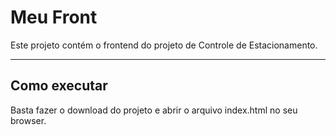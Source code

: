 # Meu Front

Este projeto contém o frontend do projeto de Controle de Estacionamento.

---
## Como executar

Basta fazer o download do projeto e abrir o arquivo index.html no seu browser.
